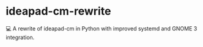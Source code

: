 # ideapad-cm-rewrite
:computer: A rewrite of ideapad-cm in Python with improved systemd and GNOME 3 integration.
